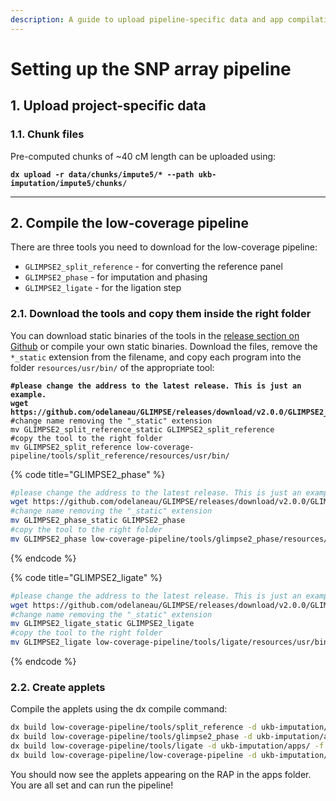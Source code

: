 ```yaml
---
description: A guide to upload pipeline-specific data and app compilation
---
```


# Setting up the SNP array pipeline

## 1. Upload project-specific data

### 1.1. Chunk files

Pre-computed chunks of \~40 cM length can be uploaded using:

<pre><code><strong>dx upload -r data/chunks/impute5/* --path ukb-imputation/impute5/chunks/
</strong></code></pre>

***

## 2. Compile the low-coverage pipeline

There are three tools you need to download for the low-coverage pipeline:

* `GLIMPSE2_split_reference` - for converting the reference panel&#x20;
* `GLIMPSE2_phase` - for imputation and phasing
* `GLIMPSE2_ligate` - for the ligation step

### 2.1. Download the tools and copy them inside the right folder

You can download static binaries of the tools in the [release section on Github](https://github.com/odelaneau/GLIMPSE/releases) or compile your own static binaries. Download the files, remove the `*_static` extension from the filename, and copy each program into the folder `resources/usr/bin/` of the appropriate tool:

<pre class="language-bash" data-title="GLIMPSE2_split_reference"><code class="lang-bash"><strong>#please change the address to the latest release. This is just an example.
</strong><strong>wget https://github.com/odelaneau/GLIMPSE/releases/download/v2.0.0/GLIMPSE2_split_reference_static
</strong>#change name removing the "_static" extension
mv GLIMPSE2_split_reference_static GLIMPSE2_split_reference
#copy the tool to the right folder
mv GLIMPSE2_split_reference low-coverage-pipeline/tools/split_reference/resources/usr/bin/
</code></pre>

{% code title="GLIMPSE2_phase" %}
```bash
#please change the address to the latest release. This is just an example.
wget https://github.com/odelaneau/GLIMPSE/releases/download/v2.0.0/GLIMPSE2_phase_static
#change name removing the "_static" extension
mv GLIMPSE2_phase_static GLIMPSE2_phase
#copy the tool to the right folder
mv GLIMPSE2_phase low-coverage-pipeline/tools/glimpse2_phase/resources/usr/bin/
```
{% endcode %}

{% code title="GLIMPSE2_ligate" %}
```bash
#please change the address to the latest release. This is just an example.
wget https://github.com/odelaneau/GLIMPSE/releases/download/v2.0.0/GLIMPSE2_ligate_static
#change name removing the "_static" extension
mv GLIMPSE2_ligate_static GLIMPSE2_ligate
#copy the tool to the right folder
mv GLIMPSE2_ligate low-coverage-pipeline/tools/ligate/resources/usr/bin/
```
{% endcode %}

### 2.2. Create applets

Compile the applets using the dx compile command:

```bash
dx build low-coverage-pipeline/tools/split_reference -d ukb-imputation/apps/ -f 
dx build low-coverage-pipeline/tools/glimpse2_phase -d ukb-imputation/apps/ -f 
dx build low-coverage-pipeline/tools/ligate -d ukb-imputation/apps/ -f 
dx build low-coverage-pipeline/low-coverage-pipeline -d ukb-imputation/apps/ -f 
```

You should now see the applets appearing on the RAP in the apps folder. You are all set and can run the pipeline!


